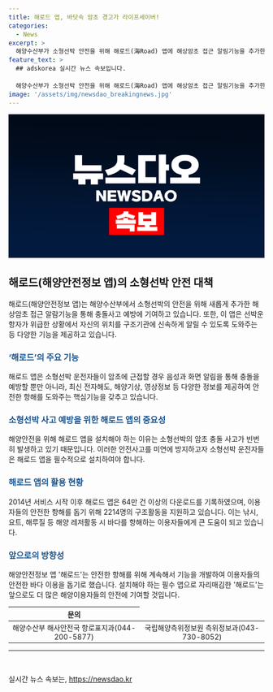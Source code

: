 ```yaml
---
title: 해로드 앱, 바닷속 암초 경고가 라이프세이버!
categories:
  - News
excerpt: >
  해양수산부가 소형선박 안전을 위해 해로드(海Road) 앱에 해상암초 접근 알림기능을 추가한다. 이 앱은 선박운항자가 위급한 상황 발생 시 정확한 위치를 구조기관에 신속히 알려 구조를 돕는 기능을 한다. 또한 해양기상 정보 등 다양한 정보를 제공하며, 해로드 앱은 낚시, 요트, 해루질 등 해양 레저활동 시 필수 앱으로 자리 잡았다. 또한, 해로드 앱은 해양안전에 효과적이라며, 앞으로도 안전한 바다를 위한 동반자가 되도록 노력하겠다고 밝혔다.
feature_text: >
  ## adskorea 실시간 뉴스 속보입니다.

  해양수산부가 소형선박 안전을 위해 해로드(海Road) 앱에 해상암초 접근 알림기능을 추가한다. 이 앱은 선박운항자가 위급한 상황 발생 시 정확한 위치를 구조기관에 신속히 알려 구조를 돕는 기능을 한다. 또한 해양기상 정보 등 다양한 정보를 제공하며, 해로드 앱은 낚시, 요트, 해루질 등 해양 레저활동 시 필수 앱으로 자리 잡았다. 또한, 해로드 앱은 해양안전에 효과적이라며, 앞으로도 안전한 바다를 위한 동반자가 되도록 노력하겠다고 밝혔다.
image: '/assets/img/newsdao_breakingnews.jpg'
---
```


<p><img src="/assets/img/newsdao_breakingnews.jpg" alt="adskorea 속보" /></p>

<h2 data-ke-size="size26">해로드(해양안전정보 앱)의 소형선박 안전 대책</h2>

<p data-ke-size="size16">해로드(해양안전정보 앱)는 해양수산부에서 소형선박의 안전을 위해 새롭게 추가한 해상암초 접근 알람기능을 통해 충돌사고 예방에 기여하고 있습니다. 또한, 이 앱은 선박운항자가 위급한 상황에서 자신의 위치를 구조기관에 신속하게 알릴 수 있도록 도와주는 등 다양한 기능을 제공하고 있습니다. </p>

<h3><b><span style="color: #1a5490;">‘해로드’의 주요 기능</span></b></h3>

<p data-ke-size="size16">해로드 앱은 소형선박 운전자들이 암초에 근접할 경우 음성과 화면 알림을 통해 충돌을 예방할 뿐만 아니라, 최신 전자해도, 해양기상, 영상정보 등 다양한 정보를 제공하여 안전한 항해를 도와주는 핵심기능을 갖추고 있습니다.</p>

<h3><b><span style="color: #1a5490;">소형선박 사고 예방을 위한 해로드 앱의 중요성</span></b></h3>

<p data-ke-size="size16">해양안전을 위해 해로드 앱을 설치해야 하는 이유는 소형선박의 암초 충돌 사고가 빈번히 발생하고 있기 때문입니다. 이러한 안전사고를 미연에 방지하고자 소형선박 운전자들은 해로드 앱을 필수적으로 설치하여야 합니다.</p>

<h3><b><span style="color: #1a5490;">해로드 앱의 활용 현황</span></b></h3>

<p data-ke-size="size16">2014년 서비스 시작 이후 해로드 앱은 64만 건 이상의 다운로드를 기록하였으며, 이용자들의 안전한 항해를 돕기 위해 2214명의 구조활동을 지원하고 있습니다. 이는 낚시, 요트, 해루질 등 해양 레저활동 시 바다를 항해하는 이용자들에게 큰 도움이 되고 있습니다.</p>

<h3><b><span style="color: #1a5490;">앞으로의 방향성</span></b></h3>

<p data-ke-size="size16">해양안전정보 앱 '해로드'는 안전한 항해를 위해 계속해서 기능을 개발하여 이용자들의 안전한 바다 이용을 돕기로 했습니다. 설치해야 하는 필수 앱으로 자리매김한 '해로드'는 앞으로도 더 많은 해양이용자들의 안전에 기여할 것입니다.</p>

<table>
    <thead>
        <tr>
            <th style="text-align: center;">문의</th>
        </tr>
    </thead>
    <tbody>
        <tr>
            <td style="text-align: center; height: 17px;">해양수산부 해사안전국 항로표지과(044-200-5877)</td>
        <td style="text-align: center;">국립해양측위정보원 측위정보과(043-730-8052)</td>
    </tbody>
</table>

<hr>

<p data-ke-size="size16">&nbsp;</p>
실시간 뉴스 속보는, <a href="https://newsdao.kr" rel="dofollow">https://newsdao.kr</a>


